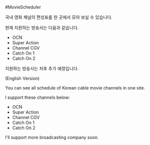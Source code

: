 #MovieScheduler

국내 영화 채널의 편성표를 한 곳에서 모아 보실 수 있습니다.

현재 지원하는 방송사는 다음과 같습니다.

* OCN
* Super Action
* Channel CGV
* Catch On 1
* Catch On 2

지원하는 방송사는 차후 추가 예정입니다.

(English Version)

You can see all schedule of Korean cable movie channels in one site.

I support these channels below:

* OCN
* Super Action
* Channel CGV
* Catch On 1
* Catch On 2

I'll support more broadcasting company soon.